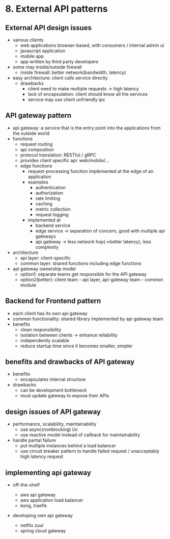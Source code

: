 # 8. External API patterns
## External API design issues
- various clients
    - web applications browser-based, with consumers / internal admin ui
    - javascript application
    - mobile app
    - app written by third party developers
- some may inside/outside firewall
    - inside firewall: better network(bandwidth, latency)
- easy architecture: client calls service directly
    - drawbacks
        - client need to make multiple requests -> high latency
        - lack of encapsulation: client should know all the services
        - service may use client unfriendly ipc 

## API gateway pattern
- api gateway: a service that is the entry point into the applications from the outside world
- functions
    - request routing
    - api composition
    - protocol translation: RESTful / gRPC
    - provides client specific api: web/mobile/...
    - edge functions
        - request-processing function implemented at the edge of an application
        - examples
            - authentication
            - authorization
            - rate limiting
            - caching
            - metric collection
            - request logging
        - implemented at
            - backend service
            - edge service -> separation of concern, good with multiple api gateways
            - api gateway -> less network hop(->better latency), less complexity
- architecture
    - api layer: client-specific
    - common layer: shared functions including edge functions
- api gateway ownership model
    - option1: separate teams get responsible for the API gateway
    - option2(better): client team - api layer, api-gateway team - common module

## Backend for Frontend pattern
- each client has its own api gateway
- common functionality: shared library implemented by api gateway team
- benefits
    - clean responsibility
    - isolation between clients -> enhance reliability
    - independently scalable
    - reduce startup time since it becomes smaller, simpler

## benefits and drawbacks of API gateway
- benefits
    - encapsulates internal structure
- drawbacks
    - can be development bottleneck
    - must update gateway to expose their APIs


## design issues of API gateway
- performance, scalability, maintainability
    - use async(nonblocking) i/o
    - use reactive model instead of callback for maintainability
- handle partial failure
    - put multiple instances behind a load balancer
    - use circuit breaker pattern to handle failed request / unacceptably high latency request

## implementing api gateway
- off-the-shelf
    - aws api gateway
    - aws application load balancer
    - kong, traefik

- developing own api gateway
    - netflix zuul
    - spring cloud gateway